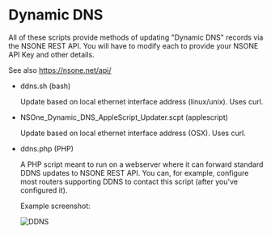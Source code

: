 Dynamic DNS
===========

All of these scripts provide methods of updating "Dynamic DNS" records via
the NSONE REST API. You will have to modify each to provide your NSONE API Key 
and other details.

See also https://nsone.net/api/

* ddns.sh (bash)
 
   Update based on local ethernet interface address (linux/unix).
   Uses curl. 

* NSOne_Dynamic_DNS_AppleScript_Updater.scpt (applescript)

   Update based on local ethernet interface address (OSX).
   Uses curl.

* ddns.php (PHP)

   A PHP script meant to run on a webserver where it can forward standard DDNS 
   updates to NSONE REST API. You can, for example, configure most routers supporting DDNS to contact
   this script (after you've configured it).

   Example screenshot:

   ![DDNS](https://raw.githubusercontent.com/nsone/contrib/master/dynamic_dns/ddns-with-dd-wrt-and-ddns-php.png "DDNS")


